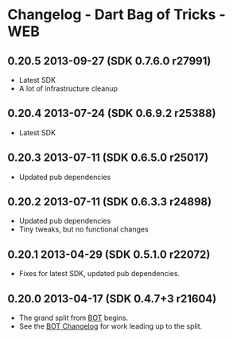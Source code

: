 # Changelog - Dart Bag of Tricks - WEB

## 0.20.5 2013-09-27 (SDK 0.7.6.0 r27991)

* Latest SDK
* A lot of infrastructure cleanup

## 0.20.4 2013-07-24 (SDK 0.6.9.2 r25388)

* Latest SDK

## 0.20.3 2013-07-11 (SDK 0.6.5.0 r25017)

* Updated pub dependencies

## 0.20.2 2013-07-11 (SDK 0.6.3.3 r24898)

* Updated pub dependencies
* Tiny tweaks, but no functional changes

## 0.20.1 2013-04-29 (SDK 0.5.1.0 r22072)

* Fixes for latest SDK, updated pub dependencies.

## 0.20.0 2013-04-17 (SDK 0.4.7+3 r21604)

* The grand split from [BOT](https://github.com/kevmoo/bot.dart) begins.
* See the [BOT Changelog](https://github.com/kevmoo/bot.dart/blob/master/changelog.md) for work leading up to the split.
